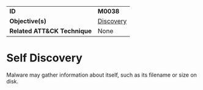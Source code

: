 |||
|---------|------------------------|
|**ID**|**M0038**|
|**Objective(s)**|[Discovery](../discovery)|
|**Related ATT&CK Technique**|None|


Self Discovery
==============
Malware may gather information about itself, such as its filename or size on disk. 

